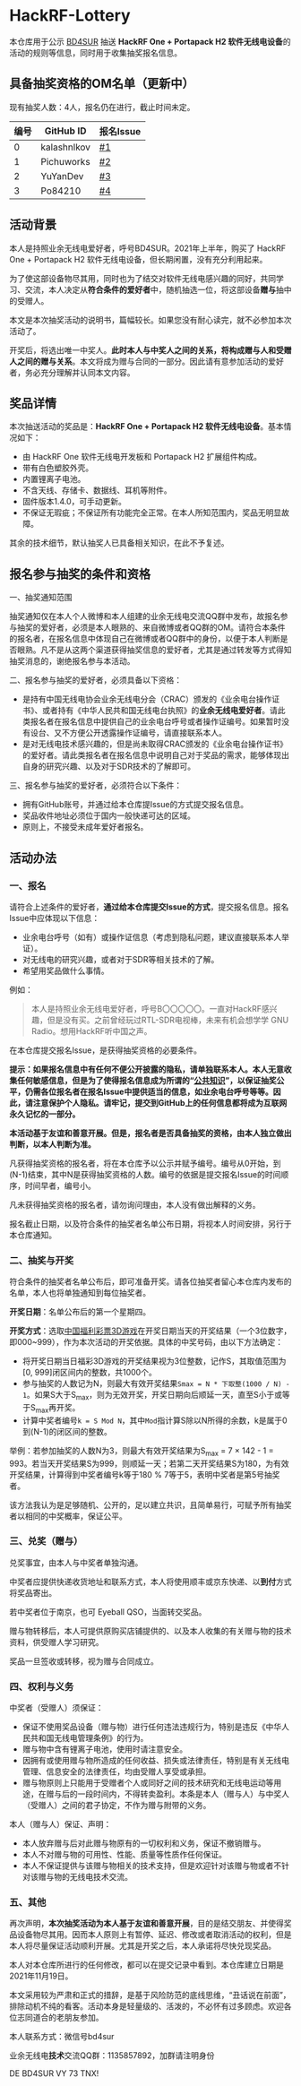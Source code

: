 # HackRF-Lottery

本仓库用于公示 [BD4SUR](https://github.com/BD4SUR) 抽送 **HackRF One + Portapack H2 软件无线电设备**的活动的规则等信息，同时用于收集抽奖报名信息。

## 具备抽奖资格的OM名单（更新中）

现有抽奖人数：4人，报名仍在进行，截止时间未定。

|编号|GitHub ID|报名Issue|
|----|----|----|
|0|kalashnlkov|[#1](https://github.com/bd4sur/HackRF-Lottery/issues/1)|
|1|Pichuworks|[#2](https://github.com/bd4sur/HackRF-Lottery/issues/2)|
|2|YuYanDev|[#3](https://github.com/bd4sur/HackRF-Lottery/issues/3)|
|3|Po84210|[#4](https://github.com/bd4sur/HackRF-Lottery/issues/4)|


## 活动背景

本人是持照业余无线电爱好者，呼号BD4SUR。2021年上半年，购买了 HackRF One + Portapack H2 软件无线电设备，但长期闲置，没有充分利用起来。

为了使这部设备物尽其用，同时也为了结交对软件无线电感兴趣的同好，共同学习、交流，本人决定从**符合条件的爱好者**中，随机抽选一位，将这部设备**赠与**抽中的受赠人。

本文是本次抽奖活动的说明书，篇幅较长。如果您没有耐心读完，就不必参加本次活动了。

开奖后，将选出唯一中奖人。**此时本人与中奖人之间的关系，将构成赠与人和受赠人之间的赠与关系**。本文将成为赠与合同的一部分。因此请有意参加活动的爱好者，务必充分理解并认同本文内容。

## 奖品详情

本次抽送活动的奖品是：**HackRF One + Portapack H2 软件无线电设备**。基本情况如下：

- 由 HackRF One 软件无线电开发板和 Portapack H2 扩展组件构成。
- 带有白色塑胶外壳。
- 内置锂离子电池。
- 不含天线、存储卡、数据线、耳机等附件。
- 固件版本1.4.0，可手动更新。
- 不保证无瑕疵；不保证所有功能完全正常。在本人所知范围内，奖品无明显故障。

其余的技术细节，默认抽奖人已具备相关知识，在此不予复述。

## 报名参与抽奖的条件和资格

一、抽奖通知范围

抽奖通知仅在本人个人微博和本人组建的业余无线电交流QQ群中发布，故报名参与抽奖的爱好者，必须是本人眼熟的、来自微博或者QQ群的OM。请符合本条件的报名者，在报名信息中体现自己在微博或者QQ群中的身份，以便于本人判断是否眼熟。凡不是从这两个渠道获得抽奖信息的爱好者，尤其是通过转发等方式得知抽奖消息的，谢绝报名参与本活动。

二、报名参与抽奖的爱好者，必须具备以下资格：

+ 是持有中国无线电协会业余无线电分会（CRAC）颁发的《业余电台操作证书》、或者持有《中华人民共和国无线电台执照》的**业余无线电爱好者**。请此类报名者在报名信息中提供自己的业余电台呼号或者操作证编号。如果暂时没有设台、又不方便公开透露操作证编号，请直接联系本人。
+ 是对无线电技术感兴趣的，但是尚未取得CRAC颁发的《业余电台操作证书》的爱好者。请此类报名者在报名信息中说明自己对于奖品的需求，能够体现出自身的研究兴趣、以及对于SDR技术的了解即可。

三、报名参与抽奖的爱好者，必须符合以下条件：

+ 拥有GitHub账号，并通过给本仓库提Issue的方式提交报名信息。
+ 奖品收件地址必须位于国内一般快递可达的区域。
+ 原则上，不接受未成年爱好者报名。

## 活动办法

### 一、报名

请符合上述条件的爱好者，**通过给本仓库提交Issue的方式**，提交报名信息。报名Issue中应体现以下信息：

- 业余电台呼号（如有）或操作证信息（考虑到隐私问题，建议直接联系本人举证）。
- 对无线电的研究兴趣，或者对于SDR等相关技术的了解。
- 希望用奖品做什么事情。

例如：

> 本人是持照业余无线电爱好者，呼号B〇〇〇〇〇。一直对HackRF感兴趣，但是没有买。之前曾经玩过RTL-SDR电视棒，未来有机会想学学 GNU Radio。想用HackRF听中国之声。

在本仓库提交报名Issue，是获得抽奖资格的必要条件。

**提示：如果报名信息中有任何不便公开披露的隐私，请单独联系本人。本人无意收集任何敏感信息，但是为了使得报名信息成为所谓的“[公共知识](https://en.wikipedia.org/wiki/Common_knowledge_(logic))”，以保证抽奖公平，仍需各位报名者在报名Issue中提供适当的信息，如业余电台呼号等等。因此，请注意保护个人隐私。请牢记，提交到GitHub上的任何信息都将成为互联网永久记忆的一部分。**

**本活动基于友谊和善意开展。但是，报名者是否具备抽奖的资格，由本人独立做出判断，以本人判断为准。**

凡获得抽奖资格的报名者，将在本仓库予以公示并赋予编号。编号从0开始，到(N-1)结束，其中N是获得抽奖资格的人数。编号的依据是提交报名Issue的时间顺序，时间早者，编号小。

凡未获得抽奖资格的报名者，请勿询问理由，本人没有做出解释的义务。

报名截止日期，以及符合条件的抽奖者名单公布日期，将视本人时间安排，另行于本仓库通知。

### 二、抽奖与开奖

符合条件的抽奖者名单公布后，即可准备开奖。请各位抽奖者留心本仓库内发布的名单，本人也将单独通知到每位抽奖者。

**开奖日期**：名单公布后的第一个星期四。

**开奖方式**：选取[中国福利彩票3D游戏](http://www.cwl.gov.cn/fcpz/yxjs/fc3d/)在开奖日期当天的开奖结果（一个3位数字，即000~999），作为本次活动的开奖依据。具体的中奖号码，由以下方法确定：

+ 将开奖日期当日福彩3D游戏的开奖结果视为3位整数，记作S，其取值范围为[0, 999]闭区间内的整数，共1000个。
+ 参与抽奖的人数记为N，则最大有效开奖结果`Smax = N * 下取整(1000 / N) - 1`。如果S大于S<sub>max</sub>，则为无效开奖，开奖日期向后顺延一天，直至S小于或等于S<sub>max</sub>再开奖。
+ 计算中奖者编号`k = S Mod N`，其中`Mod`指计算S除以N所得的余数，k是属于0到(N-1)的闭区间的整数。

举例：若参加抽奖的人数N为3，则最大有效开奖结果为S<sub>max</sub> = 7 × 142 - 1 = 993。若当天开奖结果S为999，则顺延一天；若第二天开奖结果S为180，为有效开奖结果，计算得到中奖者编号k等于180 % 7等于5，表明中奖者是第5号抽奖者。

该方法我认为是足够随机、公开的，足以建立共识，且简单易行，可赋予所有抽奖者以相同的中奖概率，保证公平。

### 三、兑奖（赠与）

兑奖事宜，由本人与中奖者单独沟通。

中奖者应提供快递收货地址和联系方式，本人将使用顺丰或京东快递、以**到付**方式将奖品寄出。

若中奖者位于南京，也可 Eyeball QSO，当面转交奖品。

赠与物转移后，本人可提供原购买店铺提供的、以及本人收集的有关赠与物的技术资料，供受赠人学习研究。

奖品一旦签收或转移，视为赠与合同成立。

### 四、权利与义务

中奖者（受赠人）须保证：

- 保证不使用奖品设备（赠与物）进行任何违法违规行为，特别是违反《中华人民共和国无线电管理条例》的行为。
- 赠与物中含有锂离子电池，使用时请注意安全。
- 因拥有或使用赠与物所造成的任何收益、损失或法律责任，特别是有关无线电管理、信息安全的法律责任，均由受赠人享受或承担。
- 赠与物原则上只能用于受赠者个人或同好之间的技术研究和无线电运动等用途，在赠与后的一段时间内，不得转卖盈利。本条是本人（赠与人）与中奖人（受赠人）之间的君子协定，不作为赠与附带的义务。

本人（赠与人）保证、声明：

- 本人放弃赠与后对此赠与物原有的一切权利和义务，保证不撤销赠与。
- 本人不对赠与物的可用性、性能、质量等性质作任何保证。
- 本人不保证提供与该赠与物相关的技术支持，但是欢迎针对该赠与物或者不针对该赠与物的无线电技术交流。

### 五、其他

再次声明，**本次抽奖活动为本人基于友谊和善意开展**，目的是结交朋友、并使得奖品设备物尽其用。因而本人原则上有暂停、延迟、修改或者取消活动的权利，但是本人将尽量保证活动顺利开展。尤其是开奖之后，本人承诺将尽快兑现奖品。

本人对本仓库所进行的任何修改，都可以在提交记录中看到。本仓库建立日期是2021年11月19日。

本文采用较为严肃和正式的措辞，是基于风险防范的底线思维，“丑话说在前面”，排除动机不纯的看客。活动本身是轻量级的、活泼的，不必怀有过多顾虑。欢迎各位志同道合的老朋友参加。

本人联系方式：微信号bd4sur

业余无线电**技术**交流QQ群：1135857892，加群请注明身份

DE BD4SUR VY 73 TNX!
